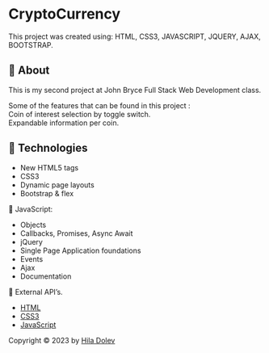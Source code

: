 # CryptoCurrency

This project was created using: HTML, CSS3, JAVASCRIPT, JQUERY, AJAX, BOOTSTRAP.

## :dart: About

This is my second project at John Bryce Full Stack Web Development class.

Some of the features that can be found in this project : </br>
Coin of interest selection by toggle switch. </br>
Expandable information per coin. </br>

## :rocket: Technologies

<ul>
    <li> New HTML5 tags</li>
    <li>CSS3</li>
    <li>Dynamic page layouts</li>
    <li>Bootstrap & flex</li>
</ul>

🔹 JavaScript:

<ul>
    <li> Objects</li>
    <li>Callbacks, Promises, Async Await</li>
    <li>jQuery</li>
    <li>Single Page Application foundations</li>
    <li>Events</li>
    <li>Ajax</li>
    <li>Documentation</li>
</ul>

🔹 External API’s.

- [HTML](https://html.com/)
- [CSS3](https://developer.mozilla.org/en-US/docs/Web/CSS/)
- [JavaScript](https://www.javascript.com/)

Copyright © 2023 by <a href="https://github.com/Hiladolev" target="_blank">Hila Dolev</a>

&#xa0;
